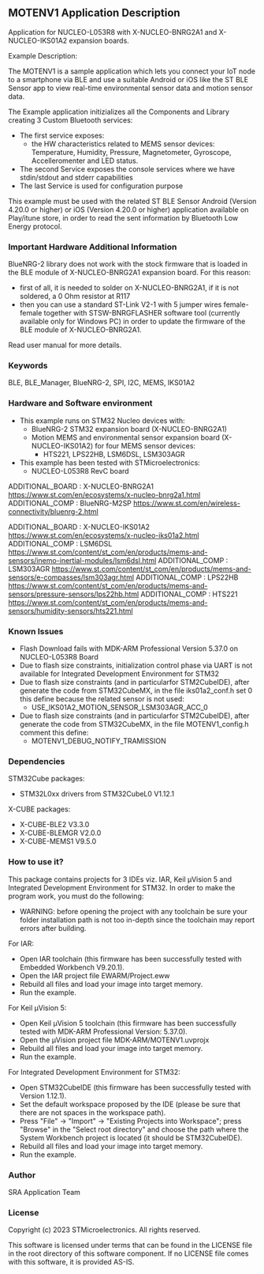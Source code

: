 ## <b>MOTENV1 Application Description</b>

Application for NUCLEO-L053R8 with X-NUCLEO-BNRG2A1 and X-NUCLEO-IKS01A2 expansion boards.

Example Description:

The MOTENV1 is a sample application which lets you connect your IoT node to a smartphone via BLE and use a suitable Android or iOS like the ST BLE Sensor app to view real-time environmental sensor data and motion sensor data.
 
The Example application initizializes all the Components and Library creating 3 Custom Bluetooth services:

 - The first service exposes:
   - the HW characteristics related to MEMS sensor devices: Temperature, Humidity,
     Pressure, Magnetometer, Gyroscope, Accelleromenter and LED status.
 - The second Service exposes the console services where we have stdin/stdout and stderr capabilities
 - The last Service is used for configuration purpose
 
This example must be used with the related ST BLE Sensor Android (Version 4.20.0 or higher) or iOS (Version 4.20.0 or higher) application available on Play/itune store,
in order to read the sent information by Bluetooth Low Energy protocol.

### <b>Important Hardware Additional Information</b>

BlueNRG-2 library does not work with the stock firmware that is loaded in the BLE module of X-NUCLEO-BNRG2A1 expansion board.
For this reason:

- first of all, it is needed to solder on X-NUCLEO-BNRG2A1, if it is not soldered, a 0 Ohm resistor at R117
- then you can use a standard ST-Link V2-1 with 5 jumper wires female-female together with STSW-BNRGFLASHER software tool
  (currently available only for Windows PC) in order to update the firmware of the BLE module of X-NUCLEO-BNRG2A1.
   
Read user manual for more details.

### <b>Keywords</b>

BLE, BLE_Manager, BlueNRG-2, SPI, I2C, MEMS, IKS01A2

### <b>Hardware and Software environment</b>

  - This example runs on STM32 Nucleo devices with:
    - BlueNRG-2 STM32 expansion board (X-NUCLEO-BNRG2A1)
	- Motion MEMS and environmental sensor expansion board (X-NUCLEO-IKS01A2) for four MEMS sensor devices:
	  - HTS221, LPS22HB, LSM6DSL, LSM303AGR
  - This example has been tested with STMicroelectronics:
    - NUCLEO-L053R8 RevC board
	
ADDITIONAL_BOARD : X-NUCLEO-BNRG2A1 https://www.st.com/en/ecosystems/x-nucleo-bnrg2a1.html
ADDITIONAL_COMP : BlueNRG-M2SP https://www.st.com/en/wireless-connectivity/bluenrg-2.html

ADDITIONAL_BOARD : X-NUCLEO-IKS01A2 https://www.st.com/en/ecosystems/x-nucleo-iks01a2.html
ADDITIONAL_COMP : LSM6DSL https://www.st.com/content/st_com/en/products/mems-and-sensors/inemo-inertial-modules/lsm6dsl.html
ADDITIONAL_COMP : LSM303AGR https://www.st.com/content/st_com/en/products/mems-and-sensors/e-compasses/lsm303agr.html
ADDITIONAL_COMP : LPS22HB https://www.st.com/content/st_com/en/products/mems-and-sensors/pressure-sensors/lps22hb.html
ADDITIONAL_COMP : HTS221 https://www.st.com/content/st_com/en/products/mems-and-sensors/humidity-sensors/hts221.html


### <b>Known Issues</b>

- Flash Download fails with MDK-ARM Professional Version 5.37.0 on NUCLEO-L053R8 Board
- Due to flash size constraints, initialization control phase via UART is not available for Integrated Development Environment for STM32
- Due to flash size constraints (and in particularfor STM2CubeIDE), after generate the code from STM32CubeMX, in the file iks01a2_conf.h set 0 this define because the related sensor is not used:
  - USE_IKS01A2_MOTION_SENSOR_LSM303AGR_ACC_0
- Due to flash size constraints (and in particularfor STM2CubeIDE), after generate the code from STM32CubeMX, in the file MOTENV1_config.h comment this define:
  - MOTENV1_DEBUG_NOTIFY_TRAMISSION

### <b>Dependencies</b>

STM32Cube packages:

  - STM32L0xx drivers from STM32CubeL0 V1.12.1
  
X-CUBE packages:

  - X-CUBE-BLE2 V3.3.0
  - X-CUBE-BLEMGR V2.0.0
  - X-CUBE-MEMS1 V9.5.0

### <b>How to use it?</b>

This package contains projects for 3 IDEs viz. IAR, Keil µVision 5 and Integrated Development Environment for STM32. 
In order to make the  program work, you must do the following:

 - WARNING: before opening the project with any toolchain be sure your folder
   installation path is not too in-depth since the toolchain may report errors
   after building.

For IAR:

 - Open IAR toolchain (this firmware has been successfully tested with Embedded Workbench V9.20.1).
 - Open the IAR project file EWARM/Project.eww
 - Rebuild all files and load your image into target memory.
 - Run the example.

For Keil µVision 5:

 - Open Keil µVision 5 toolchain (this firmware has been successfully tested with MDK-ARM Professional Version: 5.37.0).
 - Open the µVision project file MDK-ARM/MOTENV1.uvprojx
 - Rebuild all files and load your image into target memory.
 - Run the example.
 
For Integrated Development Environment for STM32:

 - Open STM32CubeIDE (this firmware has been successfully tested with Version 1.12.1).
 - Set the default workspace proposed by the IDE (please be sure that there are not spaces in the workspace path).
 - Press "File" -> "Import" -> "Existing Projects into Workspace"; press "Browse" in the "Select root directory" and choose the path where the System
   Workbench project is located (it should be STM32CubeIDE). 
 - Rebuild all files and load your image into target memory.
 - Run the example.

### <b>Author</b>

SRA Application Team

### <b>License</b>

Copyright (c) 2023 STMicroelectronics.
All rights reserved.

This software is licensed under terms that can be found in the LICENSE file
in the root directory of this software component.
If no LICENSE file comes with this software, it is provided AS-IS.